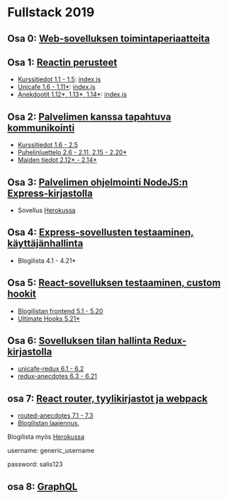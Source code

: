 # Fullstack 2019

## Osa 0: [Web-sovelluksen toimintaperiaatteita](https://github.com/Malpel/fullstack/blob/master/osa0/osa0.md)

## Osa 1: [Reactin perusteet](https://github.com/Malpel/fullstack/tree/master/osa1)
* [Kurssitiedot 1.1 - 1.5](https://github.com/Malpel/fullstack/tree/master/osa1/kurssitiedot): [index.js](https://github.com/Malpel/fullstack/blob/master/osa1/kurssitiedot/src/index.js)
* [Unicafe 1.6 - 1.11*](https://github.com/Malpel/fullstack/tree/master/osa1/unicafe): [index.js](https://github.com/Malpel/fullstack/blob/master/osa1/unicafe/src/index.js) 
* [Anekdootit 1.12*, 1.13*, 1.14*](https://github.com/Malpel/fullstack/tree/master/osa1/anekdootit): [index.js](https://github.com/Malpel/fullstack/blob/master/osa1/anekdootit/src/index.js)

## Osa 2: [Palvelimen kanssa tapahtuva kommunikointi](https://github.com/Malpel/fullstack/tree/master/osa2)
* [Kurssitiedot 1.6 - 2.5](https://github.com/Malpel/fullstack/tree/master/osa2/kurssitiedot)
* [Puhelinluettelo 2.6 - 2.11, 2.15 - 2.20*](https://github.com/Malpel/fullstack/tree/master/osa2/puhelinluettelo)
* [Maiden tiedot 2.12* - 2.14*](https://github.com/Malpel/fullstack/tree/master/osa2/maatiedot)

## Osa 3: [Palvelimen ohjelmointi NodeJS:n Express-kirjastolla](https://github.com/Malpel/fullstack-osa3)
* Sovellus [Herokussa](https://radiant-ocean-57566.herokuapp.com/)

## Osa 4: [Express-sovellusten testaaminen, käyttäjänhallinta](https://github.com/Malpel/fullstack/tree/master/osa4)
* Blogilista 4.1 - 4.21*

## Osa 5: [React-sovelluksen testaaminen, custom hookit](https://github.com/Malpel/fullstack/tree/master/osa5)
* [Blogilistan frontend 5.1 - 5.20](https://github.com/Malpel/fullstack/tree/master/osa5/bloglist-frontend)
* [Ultimate Hooks 5.21*](https://github.com/Malpel/fullstack/tree/master/osa5/custom-hooks)

## Osa 6: [Sovelluksen tilan hallinta Redux-kirjastolla](https://github.com/Malpel/fullstack/tree/master/osa6)
* [unicafe-redux 6.1 - 6.2](https://github.com/Malpel/fullstack/tree/master/osa6/unicafe-redux)
* [redux-anecdotes 6.3 - 6.21](https://github.com/Malpel/fullstack/tree/master/osa6/redux-anecdotes)

## osa 7: [React router, tyylikirjastot ja webpack](https://github.com/Malpel/fullstack/tree/master/osa7)
* [routed-anecdotes 7.1 - 7.3](https://github.com/Malpel/fullstack/tree/master/osa7/routed_anecdotes)
* [Blogilistan laajennus](https://github.com/Malpel/fullstack/tree/master/osa7/bloglist),

Blogilista myös [Herokussa](https://quiet-stream-29184.herokuapp.com/)

username: generic_username

password: salis123

## osa 8: [GraphQL](https://github.com/Malpel/fullstack/tree/master/osa8)
